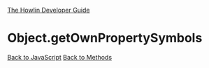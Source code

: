 [The Howlin Developer Guide](/index.md)



Object.getOwnPropertySymbols
============================

[Back to JavaScript](../index.md)
[Back to Methods](../methods.md)



